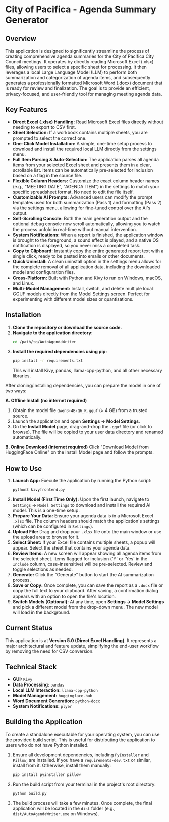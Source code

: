 # City of Pacifica - Agenda Summary Generator

## Overview
This application is designed to significantly streamline the process of creating comprehensive agenda summaries for the City of Pacifica City Council meetings. It operates by directly reading Microsoft Excel (.xlsx) files, allowing users to select a specific sheet for processing. It then leverages a local Large Language Model (LLM) to perform both summarization and categorization of agenda items, and subsequently generates a professionally formatted Microsoft Word (.docx) document that is ready for review and finalization. The goal is to provide an efficient, privacy-focused, and user-friendly tool for managing meeting agenda data.

## Key Features
*   **Direct Excel (.xlsx) Handling:** Read Microsoft Excel files directly without needing to export to CSV first.
*   **Sheet Selection:** If a workbook contains multiple sheets, you are prompted to select the correct one.
*   **One-Click Model Installation:** A simple, one-time setup process to download and install the required local LLM directly from the settings menu.
*   **Full Item Parsing & Auto-Selection:** The application parses all agenda items from your selected Excel sheet and presents them in a clear, scrollable list. Items can be automatically pre-selected for inclusion based on a flag in the source file.
*   **Flexible Column Headers:** Customize the exact column header names (e.g., "MEETING DATE", "AGENDA ITEM") in the settings to match your specific spreadsheet format. No need to edit the file itself.
*   **Customizable AI Prompts:** Advanced users can modify the prompt templates used for both summarization (Pass 1) and formatting (Pass 2) via the settings menu, allowing for fine-tuned control over the AI's output.
*   **Self-Scrolling Console:** Both the main generation output and the optional debug console now scroll automatically, allowing you to watch the process unfold in real-time without manual intervention.
*   **System Notifications:** When a report is finished, the application window is brought to the foreground, a sound effect is played, and a native OS notification is displayed, so you never miss a completed task.
*   **Copy to Clipboard:** Instantly copy the entire generated report text with a single click, ready to be pasted into emails or other documents.
*   **Quick Uninstall:** A clean uninstall option in the settings menu allows for the complete removal of all application data, including the downloaded model and configuration files.
*   **Cross-Platform:** Built with Python and Kivy to run on Windows, macOS, and Linux.
*   **Multi-Model Management:** Install, switch, and delete multiple local GGUF models directly from the Model Settings screen. Perfect for experimenting with different model sizes or quantisations.

## Installation
1.  **Clone the repository or download the source code.**
2.  **Navigate to the application directory:**
    ```bash
    cd /path/to/AutoAgendaWriter
    ```
3.  **Install the required dependencies using pip:**
    ```bash
    pip install -r requirements.txt
    ```
    This will install Kivy, pandas, llama-cpp-python, and all other necessary libraries.

After cloning/installing dependencies, you can prepare the model in one of two ways:

**A. Offline Install (no internet required)**
1. Obtain the model file `Qwen3-4B-Q6_K.gguf` (≈ 4 GB) from a trusted source.
2. Launch the application and open **Settings → Model Settings**.
3. On the **Install Model** page, drag-and-drop the `.gguf` file (or click to browse).
   The file will be copied to your user data directory and renamed automatically.

**B. Online Download (internet required)**
Click "Download Model from HuggingFace Online" on the Install Model page and follow the prompts.

## How to Use
1.  **Launch App:** Execute the application by running the Python script:
    ```bash
    python3 kivyfrontend.py
    ```
2.  **Install Model (First Time Only):** Upon the first launch, navigate to `Settings` -> `Model Settings` to download and install the required AI model. This is a one-time setup.
3.  **Prepare Your Data:** Ensure your agenda data is in a Microsoft Excel `.xlsx` file. The column headers should match the application's settings (which can be configured in `Settings`).
4.  **Upload File:** Drag and drop your `.xlsx` file onto the main window or use the upload area to browse for it.
5.  **Select Sheet:** If your Excel file contains multiple sheets, a popup will appear. Select the sheet that contains your agenda data.
6.  **Review Items:** A new screen will appear showing all agenda items from the selected sheet. Items flagged for inclusion ('Y' or 'Yes' in the `Include` column, case-insensitive) will be pre-selected. Review and toggle selections as needed.
7.  **Generate:** Click the "Generate" button to start the AI summarization process.
8.  **Save or Copy:** Once complete, you can save the report as a `.docx` file or copy the full text to your clipboard. After saving, a confirmation dialog appears with an option to open the file's location.
9.  **Switch Models (Optional):** At any time, open **Settings → Model Settings** and pick a different model from the drop-down menu. The new model will load in the background.

## Current Status
This application is at **Version 5.0 (Direct Excel Handling)**. It represents a major architectural and feature update, simplifying the end-user workflow by removing the need for CSV conversion.

## Technical Stack
*   **GUI:** `Kivy`
*   **Data Processing:** `pandas`
*   **Local LLM Interaction:** `llama-cpp-python`
*   **Model Management:** `huggingface-hub`
*   **Word Document Generation:** `python-docx`
*   **System Notifications:** `plyer`

## Building the Application

To create a standalone executable for your operating system, you can use the provided build script. This is useful for distributing the application to users who do not have Python installed.

1.  Ensure all development dependencies, including `PyInstaller` and `Pillow`, are installed. If you have a `requirements-dev.txt` or similar, install from it. Otherwise, install them manually:
    ```bash
    pip install pyinstaller pillow
    ```
2.  Run the build script from your terminal in the project's root directory:
    ```bash
    python build.py
    ```
3.  The build process will take a few minutes. Once complete, the final application will be located in the `dist` folder (e.g., `dist/AutoAgendaWriter.exe` on Windows).